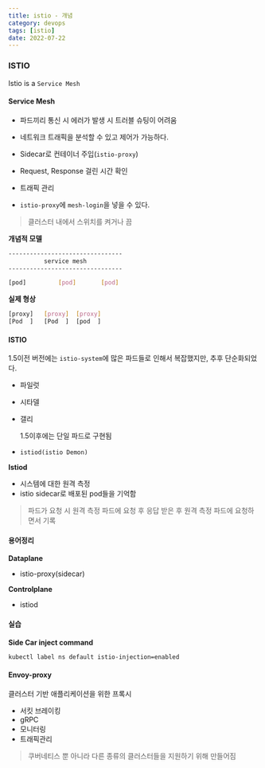 ```yaml
---
title: istio - 개념
category: devops
tags: [istio]
date: 2022-07-22
---
```


### ISTIO

Istio is a `Service Mesh`

#### Service Mesh

- 파드끼리 통신 시 에러가 발생 시 트러블 슈팅이 어려움

- 네트워크 트래픽을 분석할 수 있고 제어가 가능하다.
- Sidecar로 컨테이너 주입(`istio-proxy`)

- Request, Response 걸린 시간 확인
- 트래픽 관리
- `istio-proxy`에 `mesh-login`을 넣을 수 있다.

> 클러스터 내에서 스위치를 켜거나 끔

**개념적 모델**

```bash
--------------------------------
          service mesh
--------------------------------

[pod]         [pod]       [pod]
```

**실제 형상**

```bash
[proxy]   [proxy]  [proxy]
[Pod  ]   [Pod  ]  [pod  ]
```

#### ISTIO

1.5이전 버전에는 `istio-system`에 많은 파드들로 인해서 복잡했지만, 추후 단순화되었다.

- 파일럿
- 시타델
- 갤리

  1.5이후에는 단일 파드로 구현됨

- `istiod(istio Demon)`

**Istiod**

- 시스템에 대한 원격 측정
- istio sidecar로 배포된 pod들을 기억함

> 파드가 요청 시 원격 측정 파드에 요청 후 응답 받은 후 원격 측정 파드에 요청하면서 기록

#### 용어정리

**Dataplane**

- istio-proxy(sidecar)

**Controlplane**

- istiod

#### 실습

**Side Car inject command**

```bash
kubectl label ns default istio-injection=enabled
```

#### Envoy-proxy

클러스터 기반 애플리케이션을 위한 프록시

- 서킷 브레이킹
- gRPC
- 모니터링
- 트래픽관리

> 쿠버네티스 뿐 아니라 다른 종류의 클러스터들을 지원하기 위해 만들어짐
